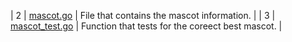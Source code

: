 |   2   | [mascot.go](https://github.com/BKoch74/4143-PLC/blob/main/Assignments/P01/mascot.go)  | File that contains the mascot information.   |
|   3   | [mascot_test.go](https://github.com/BKoch74/4143-PLC/blob/main/Assignments/P01/mascot_test.go) | Function that tests for the coreect best mascot. |